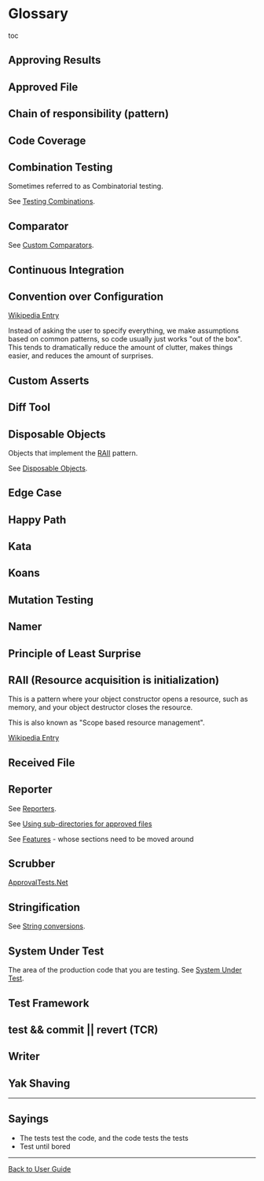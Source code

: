 <a id="top"></a>

# Glossary

toc

## Approving Results

## Approved File

## Chain of responsibility (pattern)

## Code Coverage

## Combination Testing

Sometimes referred to as Combinatorial testing.

See [Testing Combinations](/doc/TestingCombinations.md#top).

## Comparator

See [Custom Comparators](/doc/CustomComparators.md#top).

## Continuous Integration

## Convention over Configuration  

[Wikipedia Entry](https://en.wikipedia.org/wiki/Convention_over_configuration)

Instead of asking the user to specify everything, we make assumptions based on common patterns, so code usually just works "out of the box". This tends to dramatically reduce the amount of clutter, makes things easier, and reduces the amount of surprises.

## Custom Asserts

## Diff Tool

## Disposable Objects

Objects that implement the [RAII](#raii-resource-acquisition-is-initialization) pattern.

See [Disposable Objects](/doc/DisposableObjects.md#top).

## Edge Case

## Happy Path

## Kata

## Koans

## Mutation Testing

## Namer

## Principle of Least Surprise

## RAII (Resource acquisition is initialization)

This is a pattern where your object constructor opens a resource, such as memory, and your object destructor closes the resource.

This is also known as "Scope based resource management".

[Wikipedia Entry](https://en.cppreference.com/w/cpp/language/raii)

## Received File

## Reporter

See [Reporters](/doc/Reporters.md#top).

See [Using sub-directories for approved files](/doc/Configuration.md#using-sub-directories-for-approved-files)

See [Features](/doc/Features.md#top) - whose sections need to be moved around

## Scrubber

[ApprovalTests.Net](https://github.com/approvals/ApprovalTests.Net/tree/master/src/ApprovalTests/Scrubber)

## Stringification

See [String conversions](/doc/ToString.md#top).

## System Under Test

The area of the production code that you are testing. See [System Under Test](https://en.wikipedia.org/wiki/System_under_test).

## Test Framework

## test && commit || revert (TCR)

## Writer

## Yak Shaving

---

## Sayings

* The tests test the code, and the code tests the tests
* Test until bored


---

[Back to User Guide](/doc/README.md#top)
